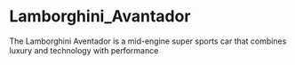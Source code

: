 # Lamborghini_Avantador
The Lamborghini Aventador is a mid-engine super sports car that combines luxury and technology with performance
